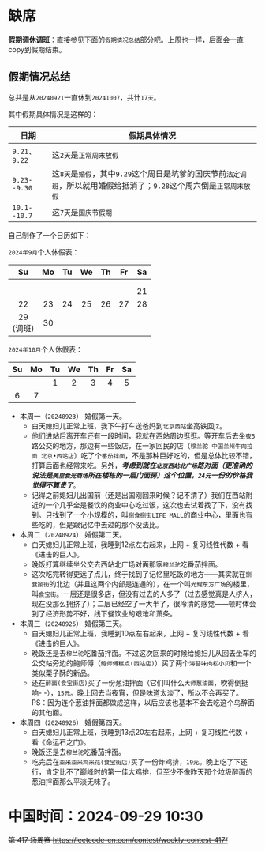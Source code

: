 
# 缺席

**假期调休调班**：直接参见下面的`假期情况总结`部分吧。上周也一样，后面会一直copy到假期结束。

## 假期情况总结

总共是从`20240921`一直休到`20241007`，共计`17天`。

其中假期具体情况是这样的：

| 日期 | 假期具体情况 |
|--|--|
| `9.21`、`9.22` | 这`2天`是`正常周末放假` |
| `9.23--9.30` | 这`8天`是`婚假`，其中`9.29`这个周日是坑爹的国庆节前`法定调班`，所以就用婚假给抵消了；`9.28`这个周六倒是`正常周末放假` |
| `10.1--10.7` | 这`7天`是`国庆节假期` |

自己制作了一个日历如下：

`2024年9月`个人休假表：

|Su|Mo|Tu|We|Th|Fr|Sa|
|:--:|:--:|:--:|:--:|:--:|:--:|:--:|
||||||||
||||||||
|||||||21|
|22|23|24|25|26|27|28|
|29<br>(调班)|30||||||

`2024年10月`个人休假表：

|Su|Mo|Tu|We|Th|Fr|Sa|
|:--:|:--:|:--:|:--:|:--:|:--:|:--:|
|||1|2|3|4|5|
|6|7||||||

- 本周一（`20240923`） 婚假第一天。
  * 白天媳妇儿正常上班，我下午打车送爸妈到`北京西站`坐高铁回jz。
  * 他们进站后离开车还有一段时间，我就在西站周边逛逛。等开车后去坐`夜5`路公交的地方，那边有一些饭店，在一家回民的店（`穆兰驼 中国兰州牛肉拉面 北京•西站店`）吃了个`番茄拌面`，不是那种巨好吃的，但是总体比较不错，打算后面也经常来吃。另外，***考虑到就在`北京西站北广场`路对面（更准确的说法是`美里食光商场`所在楼栋的一层门面房）这个位置，`24元`一份的价格我觉得不算贵了***。
  * 记得之前媳妇儿出国前（还是出国刚回来时候？记不清了）我们在西站附近的一个几乎全是餐饮的商业中心吃过饭，这次也去试着找了下，没有找到。只找到了一个小规模的，叫`捌食捌街LIFE MALL`的商业中心，里面也有些吃的，但是跟记忆中去过的那个没法比。
- 本周二（`20240924`） 婚假第二天。
  * 白天媳妇儿正常上班，我睡到12点左右起来，上网 + 复习线性代数 + 看《进击的巨人》。
  * 晚饭打算继续坐公交去西站北广场对面那家`穆兰驼`吃番茄拌面。
  * 这次吃完转得更远了点儿，终于找到了记忆里吃饭的地方——其实就在`捌食捌街`的北边（并且这两个内部是连通的），在一个叫`光耀东方广场`的楼里，叫`食宝街`。一层还是很多店，但没有过去的人多了（过去感觉真是人挤人，现在没那么拥挤了）；二层已经空了一大半了，很冷清的感觉——顿时体会到了经济形势不好，线下餐饮业的艰难和萧条。
- 本周三（`20240925`） 婚假第三天。
  * 白天媳妇儿正常上班，我睡到10点左右起来，上网 + 复习线性代数 + 看《进击的巨人》。
  * 晚饭还是去`穆兰驼`吃番茄拌面。不过这次回来的时候给媳妇儿从回去坐车的公交站旁边的鲍师傅（`鲍师傅糕点(西站店)`）买了两个`海苔味肉松小贝`和一个类似栗子酥的新品。
  * 还在`醉面(食宝街店)`买了一份葱油拌面（它们叫什么`大师葱油面`，吹得倒挺响- -），`15元`。晚上回去当夜宵，但是味道太淡了，所以不会再买了。PS：因为连个葱油拌面都做成这样，以后应该也基本不会去吃这个鸟醉面的其他面。
- 本周四（`20240926`） 婚假第四天。
  * 白天媳妇儿正常上班，我睡到13点20左右起来，上网 + 复习线性代数 + 看《命运石之门》。
  * 晚饭还是去`穆兰驼`吃番茄拌面。
  * 吃完后在`亚米亚米鸡米花(食宝街店)`买了一份炸鸡排，`19元`。晚上吃了下还行，肯定比不了巅峰时的第一佳大鸡排，但至少不像昨天那个垃圾醉面的葱油拌面那么平淡无味了。

# 中国时间：2024-09-29 10:30

~~第 417 场周赛 https://leetcode-cn.com/contest/weekly-contest-417/~~

